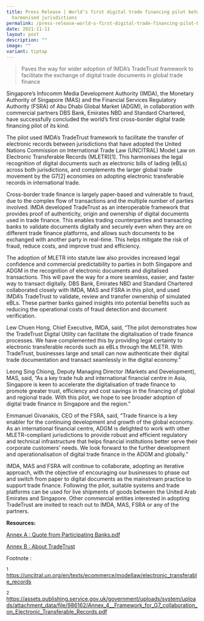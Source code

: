 ```yaml
---
title: Press Release | World’s first digital trade financing pilot between MLETR
  harmonised jurisdictions
permalink: /press-release-world-s-first-digital-trade-financing-pilot-between-mletr-harmonised-jurisdictions/
date: 2021-11-11
layout: post
description: ""
image: ""
variant: tiptap
---
```

<blockquote>
<p>Paves the way for wider adoption of IMDA’s TradeTrust framework to facilitate
the exchange of digital trade documents in global trade finance</p>
</blockquote>
<p></p>
<p>Singapore’s Infocomm Media Development Authority (IMDA), the Monetary
Authority of Singapore (MAS) and the Financial Services Regulatory Authority
(FSRA) of Abu Dhabi Global Market (ADGM), in collaboration with commercial
partners DBS Bank, Emirates NBD and Standard Chartered, have successfully
concluded the world’s first cross-border digital trade financing pilot
of its kind.</p>
<p>The pilot used IMDA’s TradeTrust framework to facilitate the transfer
of electronic records between jurisdictions that have adopted the United
Nations Commission on International Trade Law (UNCITRAL) Model Law on Electronic
Transferable Records (MLETR)[1]. This harmonises the legal recognition
of digital documents such as electronic bills of lading (eBLs) across both
jurisdictions, and complements the larger global trade movement by the
G7[2] economies on adopting electronic transferable records in international
trade.</p>
<p>Cross-border trade finance is largely paper-based and vulnerable to fraud,
due to the complex flow of transactions and the multiple number of parties
involved. IMDA developed TradeTrust as an interoperable framework that
provides proof of authenticity, origin and ownership of digital documents
used in trade finance. This enables trading counterparties and transacting
banks to validate documents digitally and securely even when they are on
different trade finance platforms, and allows such documents to be exchanged
with another party in real-time. This helps mitigate the risk of fraud,
reduce costs, and improve trust and efficiency.</p>
<p>The adoption of MLETR into statute law also provides increased legal confidence
and commercial predictability to parties in both Singapore and ADGM in
the recognition of electronic documents and digitalised transactions. This
will pave the way for a more seamless, easier, and faster way to transact
digitally. DBS Bank, Emirates NBD and Standard Chartered collaborated closely
with IMDA, MAS and FSRA in this pilot, and used IMDA’s TradeTrust to validate,
review and transfer ownership of simulated eBLs. These partner banks gained
insights into potential benefits such as reducing the operational costs
of fraud detection and document verification.</p>
<p>Lew Chuen Hong, Chief Executive, IMDA, said, “The pilot demonstrates how
the TradeTrust Digital Utility can facilitate the digitalisation of trade
finance processes. We have complemented this by providing legal certainty
to electronic transferable records such as eBLs through the MLETR. With
TradeTrust, businesses large and small can now authenticate their digital
trade documentation and transact seamlessly in the digital economy.”</p>
<p>Leong Sing Chiong, Deputy Managing Director (Markets and Development),
MAS, said, “As a key trade hub and international financial centre in Asia,
Singapore is keen to accelerate the digitalisation of trade finance to
promote greater trust, efficiency and cost savings in the financing of
global and regional trade. With this pilot, we hope to see broader adoption
of digital trade finance in Singapore and the region.”</p>
<p>Emmanuel Givanakis, CEO of the FSRA, said, “Trade finance is a key enabler
for the continuing development and growth of the global economy. As an
international financial centre, ADGM is delighted to work with other MLETR-compliant
jurisdictions to provide robust and efficient regulatory and technical
infrastructure that helps financial institutions better serve their corporate
customers’ needs. We look forward to the further development and operationalisation
of digital trade finance in the ADGM and globally.”</p>
<p>IMDA, MAS and FSRA will continue to collaborate, adopting an iterative
approach, with the objective of encouraging our businesses to phase out
and switch from paper to digital documents as the mainstream practice to
support trade finance. Following the pilot, suitable systems and trade
platforms can be used for live shipments of goods between the United Arab
Emirates and Singapore. Other commercial entities interested in adopting
TradeTrust are invited to reach out to IMDA, MAS, FSRA or any of the partners.</p>
<p><strong>Resources:</strong>
</p>
<p><a href="/files/Annex_A___Quote_from_Participating_Banks.pdf" rel="noopener noreferrer nofollow" target="_blank">Annex A : Quote from Participating Banks.pdf</a>
</p>
<p><a href="/files/Annex_B___TradeTrust_Factsheet.pdf" rel="noopener noreferrer nofollow" target="_blank">Annex B : About TradeTrust</a>
</p>
<p>Footnote :</p>
<p><sup>1</sup>  <a href="https://uncitral.un.org/en/texts/ecommerce/modellaw/electronic_transferable_records" rel="noopener noreferrer nofollow" target="_blank">https://uncitral.un.org/en/texts/ecommerce/modellaw/electronic_transferable_records</a>
</p>
<p><sup>2 </sup><a href="https://assets.publishing.service.gov.uk/government/uploads/system/uploads/attachment_data/file/986162/Annex_4__Framework_for_G7_collaboration_on_Electronic_Transferable_Records.pdf" rel="noopener noreferrer nofollow" target="_blank">https://assets.publishing.service.gov.uk/government/uploads/system/uploads/attachment_data/file/986162/Annex_4__Framework_for_G7_collaboration_on_Electronic_Transferable_Records.pdf</a>
</p>
<p></p>
<p></p>
<p></p>
<p></p>
<p></p>